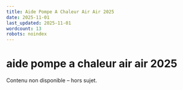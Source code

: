 ```yaml
---
title: Aide Pompe A Chaleur Air Air 2025
date: 2025-11-01
last_updated: 2025-11-01
wordcount: 13
robots: noindex
---
```


# aide pompe a chaleur air air 2025

Contenu non disponible – hors sujet.